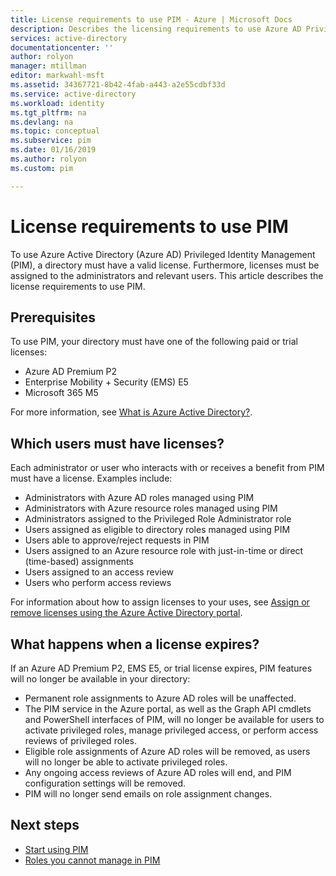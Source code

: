 ```yaml
---
title: License requirements to use PIM - Azure | Microsoft Docs
description: Describes the licensing requirements to use Azure AD Privileged Identity Management (PIM).
services: active-directory
documentationcenter: ''
author: rolyon
manager: mtillman
editor: markwahl-msft
ms.assetid: 34367721-8b42-4fab-a443-a2e55cdbf33d
ms.service: active-directory
ms.workload: identity
ms.tgt_pltfrm: na
ms.devlang: na
ms.topic: conceptual
ms.subservice: pim
ms.date: 01/16/2019
ms.author: rolyon
ms.custom: pim

---
```


# License requirements to use PIM

To use Azure Active Directory (Azure AD) Privileged Identity Management (PIM), a directory must have a valid license. Furthermore, licenses must be assigned to the administrators and relevant users. This article describes the license requirements to use PIM.

## Prerequisites

To use PIM, your directory must have one of the following paid or trial licenses:

- Azure AD Premium P2
- Enterprise Mobility + Security (EMS) E5
- Microsoft 365 M5

For more information, see [What is Azure Active Directory?](../fundamentals/active-directory-whatis.md).

## Which users must have licenses?

Each administrator or user who interacts with or receives a benefit from PIM must have a license. Examples include:

- Administrators with Azure AD roles managed using PIM
- Administrators with Azure resource roles managed using PIM
- Administrators assigned to the Privileged Role Administrator role
- Users assigned as eligible to directory roles managed using PIM
- Users able to approve/reject requests in PIM
- Users assigned to an Azure resource role with just-in-time or direct (time-based) assignments  
- Users assigned to an access review
- Users who perform access reviews

For information about how to assign licenses to your uses, see [Assign or remove licenses using the Azure Active Directory portal](../fundamentals/license-users-groups.md).

## What happens when a license expires?

If an Azure AD Premium P2, EMS E5, or trial license expires, PIM features will no longer be available in your directory:

- Permanent role assignments to Azure AD roles will be unaffected.
- The PIM service in the Azure portal, as well as the Graph API cmdlets and PowerShell interfaces of PIM, will no longer be available for users to activate privileged roles, manage privileged access, or perform access reviews of privileged roles.
- Eligible role assignments of Azure AD roles will be removed, as users will no longer be able to activate privileged roles.
- Any ongoing access reviews of Azure AD roles will end, and PIM configuration settings will be removed.
- PIM will no longer send emails on role assignment changes.

## Next steps

- [Start using PIM](pim-getting-started.md)
- [Roles you cannot manage in PIM](pim-roles.md)
